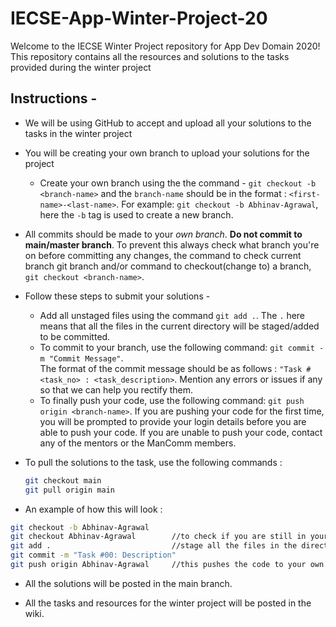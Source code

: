 # IECSE-App-Winter-Project-20
Welcome to the IECSE Winter Project repository for App Dev Domain 2020!   
This repository contains all the resources and solutions to the tasks provided during the winter project

## Instructions - 
* We will be using GitHub to accept and upload all your solutions to the tasks in the winter project
* You will be creating your own branch to upload your solutions for the project
    * Create your own branch using the the command - `git checkout -b <branch-name>` and the `branch-name` should be in the format : `<first-name>-<last-name>`. For example: `git checkout -b Abhinav-Agrawal`, here the `-b` tag is used to create a new branch.
* All commits should be made to your _own branch_. **Do not commit to main/master branch**. To prevent this always check what branch you're on before committing any changes, the command to check current branch git branch and/or command to checkout(change to) a branch, `git checkout <branch-name>`.
* Follow these steps to submit your solutions - 
    * Add all unstaged files using the command `git add .`. The `.` here means that all the files in the current directory will be staged/added to be committed.
    * To commit to your branch, use the following command: `git commit -m "Commit Message"`.   
      The format of the commit message should be as follows : `"Task #<task_no> : <task_description>`. Mention any errors or issues if any so that we can help you rectify them.
    * To finally push your code, use the following command: `git push origin <branch-name>`. If you are pushing your code for the first time, you will be prompted to provide your login details before you are able to push your code. If you are unable to push your code, contact any of the mentors or the ManComm members.
* To pull the solutions to the task, use the following commands :   
    ```Bash
    git checkout main
    git pull origin main
    ```

* An example of how this will look :   
```Bash
git checkout -b Abhinav-Agrawal
git checkout Abhinav-Agrawal        //to check if you are still in your own branch
git add .                           //stage all the files in the directory for commit
git commit -m "Task #00: Description"
git push origin Abhinav-Agrawal     //this pushes the code to your own branch
```
* All the solutions will be posted in the main branch.

* All the tasks and resources for the winter project will be posted in the wiki.
